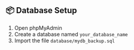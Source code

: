 ## 📦 Database Setup

1. Open phpMyAdmin
2. Create a database named `your_database_name`
3. Import the file `database/mydb_backup.sql`
